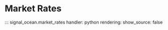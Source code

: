 # Market Rates
::: signal_ocean.market_rates
    handler: python
    rendering:
      show_source: false